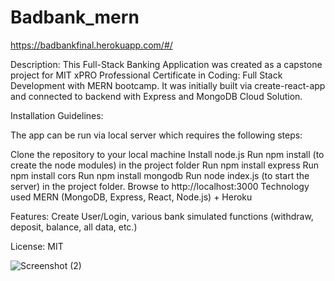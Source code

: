# Badbank_mern
https://badbankfinal.herokuapp.com/#/


Description:
This Full-Stack Banking Application was created as a capstone project for MIT xPRO Professional Certificate in Coding: Full Stack Development with MERN bootcamp. It was initially built via create-react-app and connected to backend with Express and MongoDB Cloud Solution.


Installation Guidelines:

The app can be run via local server which requires the following steps:

Clone the repository to your local machine
Install node.js
Run npm install (to create the node modules) in the project folder
Run npm install express
Run npm install cors
Run npm install mongodb
Run node index.js (to start the server) in the project folder.
Browse to http://localhost:3000
Technology used
MERN (MongoDB, Express, React, Node.js) + Heroku

Features: Create User/Login, various bank simulated functions (withdraw, deposit, balance, all data, etc.)


License: MIT


![Screenshot (2)](https://user-images.githubusercontent.com/90288071/176171113-dadd0abc-0672-4e67-95d4-150fae511417.png)


